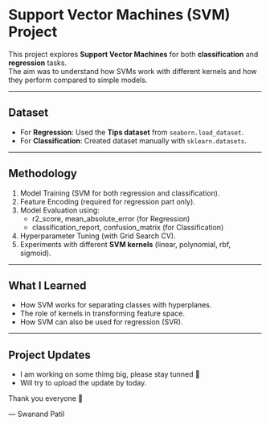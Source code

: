 # Support Vector Machines (SVM) Project  

This project explores **Support Vector Machines** for both **classification** and **regression** tasks.  
The aim was to understand how SVMs work with different kernels and how they perform compared to simple models.  

---

## Dataset  
- For **Regression**: Used the **Tips dataset** from `seaborn.load_dataset`.  
- For **Classification**: Created dataset manually with `sklearn.datasets`.  

---

## Methodology  
1. Model Training (SVM for both regression and classification).  
2. Feature Encoding (required for regression part only).  
3. Model Evaluation using:  
   - r2_score, mean_absolute_error (for Regression)  
   - classification_report, confusion_matrix (for Classification)  
4. Hyperparameter Tuning (with Grid Search CV).  
5. Experiments with different **SVM kernels** (linear, polynomial, rbf, sigmoid).  

---

## What I Learned  
- How SVM works for separating classes with hyperplanes.  
- The role of kernels in transforming feature space.  
- How SVM can also be used for regression (SVR).  

---

## Project Updates  
- I am working on some thimg big, please stay tunned 🙂  
- Will try to upload the update by today.  

Thank you everyone 🙏  

— Swanand Patil  
